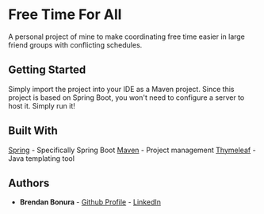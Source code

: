 # Free Time For All

A personal project of mine to make coordinating free time easier in large friend groups with conflicting schedules.

## Getting Started

Simply import the project into your IDE as a Maven project. Since this project is based on Spring Boot, you won't need to configure a server to host it. Simply run it!

## Built With

[Spring](https://spring.io/) - Specifically Spring Boot
[Maven](https://maven.apache.org/) - Project management
[Thymeleaf](https://www.thymeleaf.org/) - Java templating tool

## Authors

* **Brendan Bonura** - [Github Profile](https://github.com/brendanbonura) - [LinkedIn](https://www.linkedin.com/in/brendanbonura/)